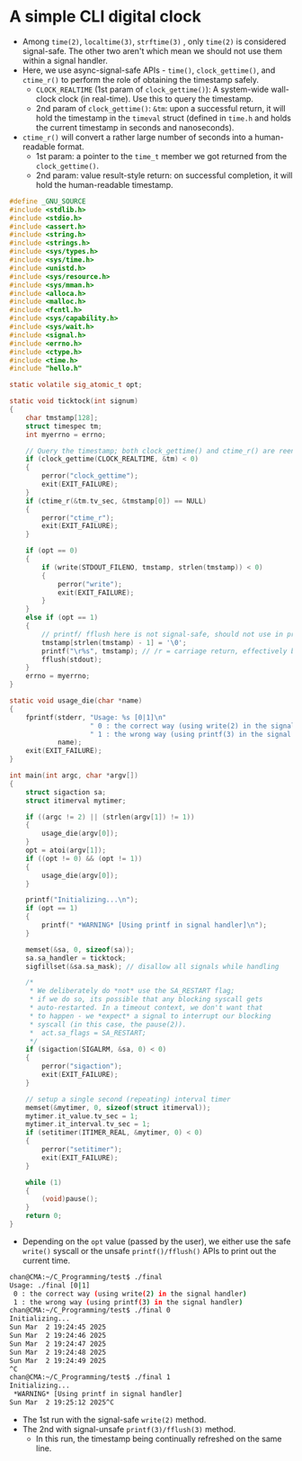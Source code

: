 



# A simple CLI digital clock

- Among `time(2)`, `localtime(3)`, `strftime(3)` , only `time(2)` is considered signal-safe. The other two aren't which mean we should not use them within a signal handler.
- Here, we use async-signal-safe APIs - `time()`, `clock_gettime()`, and `ctime_r()` to perform the role of obtaining the timestamp safely.
  - `CLOCK_REALTIME` (1st param of `clock_gettime()`): A system-wide wall-clock clock (in real-time). Use this to query the timestamp.
  - 2nd param of `clock_gettime()`: `&tm`: upon a successful return, it will hold the timestamp in the `timeval` struct (defined in `time.h` and holds the current timestamp in seconds and nanoseconds).
- `ctime_r()` will convert a rather large number of seconds into a human-readable format.
  - 1st param: a pointer to the `time_t` member we got returned from the `clock_gettime()`.
  - 2nd param: value result-style return: on successful completion, it will hold the human-readable timestamp.

```c
#define _GNU_SOURCE
#include <stdlib.h>
#include <stdio.h>
#include <assert.h>
#include <string.h>
#include <strings.h>
#include <sys/types.h>
#include <sys/time.h>
#include <unistd.h>
#include <sys/resource.h>
#include <sys/mman.h>
#include <alloca.h>
#include <malloc.h>
#include <fcntl.h>
#include <sys/capability.h>
#include <sys/wait.h>
#include <signal.h>
#include <errno.h>
#include <ctype.h>
#include <time.h>
#include "hello.h"

static volatile sig_atomic_t opt;

static void ticktock(int signum)
{
    char tmstamp[128];
    struct timespec tm;
    int myerrno = errno;

    // Query the timestamp; both clock_gettime() and ctime_r() are reentrant-and-signal-safe
    if (clock_gettime(CLOCK_REALTIME, &tm) < 0)
    {
        perror("clock_gettime");
        exit(EXIT_FAILURE);
    }
    if (ctime_r(&tm.tv_sec, &tmstamp[0]) == NULL)
    {
        perror("ctime_r");
        exit(EXIT_FAILURE);
    }

    if (opt == 0)
    {
        if (write(STDOUT_FILENO, tmstamp, strlen(tmstamp)) < 0)
        {
            perror("write");
            exit(EXIT_FAILURE);
        }
    }
    else if (opt == 1)
    {
        // printf/ fflush here is not signal-safe, should not use in production
        tmstamp[strlen(tmstamp) - 1] = '\0';
        printf("\r%s", tmstamp); // /r = carriage return, effectively brings the cursor back to the beginning to the same line.
        fflush(stdout);
    }
    errno = myerrno;
}

static void usage_die(char *name)
{
    fprintf(stderr, "Usage: %s [0|1]\n"
                    " 0 : the correct way (using write(2) in the signal handler)\n"
                    " 1 : the wrong way (using printf(3) in the signal handler)\n",
            name);
    exit(EXIT_FAILURE);
}

int main(int argc, char *argv[])
{
    struct sigaction sa;
    struct itimerval mytimer;

    if ((argc != 2) || (strlen(argv[1]) != 1))
    {
        usage_die(argv[0]);
    }
    opt = atoi(argv[1]);
    if ((opt != 0) && (opt != 1))
    {
        usage_die(argv[0]);
    }

    printf("Initializing...\n");
    if (opt == 1)
    {
        printf(" *WARNING* [Using printf in signal handler]\n");
    }

    memset(&sa, 0, sizeof(sa));
    sa.sa_handler = ticktock;
    sigfillset(&sa.sa_mask); // disallow all signals while handling

    /*
     * We deliberately do *not* use the SA_RESTART flag;
     * if we do so, its possible that any blocking syscall gets
     * auto-restarted. In a timeout context, we don't want that
     * to happen - we *expect* a signal to interrupt our blocking
     * syscall (in this case, the pause(2)).
     *  act.sa_flags = SA_RESTART;
     */
    if (sigaction(SIGALRM, &sa, 0) < 0)
    {
        perror("sigaction");
        exit(EXIT_FAILURE);
    }

    // setup a single second (repeating) interval timer
    memset(&mytimer, 0, sizeof(struct itimerval));
    mytimer.it_value.tv_sec = 1;
    mytimer.it_interval.tv_sec = 1;
    if (setitimer(ITIMER_REAL, &mytimer, 0) < 0)
    {
        perror("setitimer");
        exit(EXIT_FAILURE);
    }

    while (1)
    {
        (void)pause();
    }
    return 0;
}
```

- Depending on the `opt` value (passed by the user), we either use the safe `write()` syscall or the unsafe `printf()/fflush()` APIs to print out the current time.

```sh
chan@CMA:~/C_Programming/test$ ./final
Usage: ./final [0|1]
 0 : the correct way (using write(2) in the signal handler)
 1 : the wrong way (using printf(3) in the signal handler)
chan@CMA:~/C_Programming/test$ ./final 0
Initializing...
Sun Mar  2 19:24:45 2025
Sun Mar  2 19:24:46 2025
Sun Mar  2 19:24:47 2025
Sun Mar  2 19:24:48 2025
Sun Mar  2 19:24:49 2025
^C
chan@CMA:~/C_Programming/test$ ./final 1
Initializing...
 *WARNING* [Using printf in signal handler]
Sun Mar  2 19:25:12 2025^C
```

- The 1st run with the signal-safe `write(2)` method.
- The 2nd with signal-unsafe `printf(3)/fflush(3)` method.
  - In this run, the timestamp being continually refreshed on the same line.